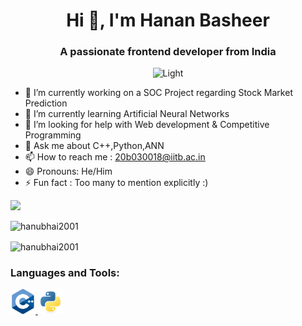 
<h1 align="center">Hi 👋, I'm Hanan Basheer</h1>
<h3 align="center">A passionate frontend developer from India</h3>
<p align="center"><img alt="Light" src="https://github.com/hanubhai2001/hanubhai2001/blob/main/tenor.gif" width="27%"></p>

- 🔭 I’m currently working on a SOC Project regarding Stock Market Prediction    
- 🌱 I’m currently learning Artificial Neural Networks
- 🤔 I’m looking for help with Web development & Competitive Programming
- 💬 Ask me about C++,Python,ANN
- 📫 How to reach me : 20b030018@iitb.ac.in
- 😄 Pronouns: He/Him
- ⚡ Fun fact : Too many to mention explicitly :)

<p align="left"><img src="https://github-readme-stats.vercel.app/api?username=hanubhai2001&show_icons=true&theme=tokyonight" width=70%"></p>

<p align="left"> <img src="https://komarev.com/ghpvc/?username=hanubhai2001&label=Profile%20views&color=0e75b6&style=flat" alt="hanubhai2001" /></p>

<p><img align="center" src="https://github-readme-streak-stats.herokuapp.com/?user=hanubhai2001&" alt="hanubhai2001" /></p>

<h3 align="left">Languages and Tools:</h3>
<p align="left"> <a href="https://www.w3schools.com/cpp/" target="_blank"> <img src="https://raw.githubusercontent.com/devicons/devicon/master/icons/cplusplus/cplusplus-original.svg" alt="cplusplus" width="40" height="40"/> </a> <a href="https://www.python.org" target="_blank"> <img src="https://raw.githubusercontent.com/devicons/devicon/master/icons/python/python-original.svg" alt="python" width="40" height="40"/> </a> </p>
